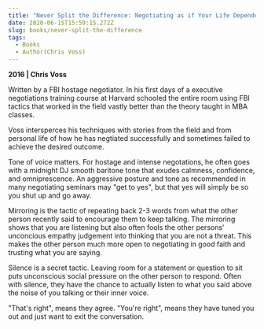 ```yaml
---
title: "Never Split the Difference: Negotiating as if Your Life Depended on It"
date: 2020-06-15T15:59:15.272Z
slug: books/never-split-the-difference
tags:
  - Books
  - Author(Chris Voss)
---
```


**2016 | Chris Voss**

Written by a FBI hostage negotiator. In his first days of a executive negotiations training course at Harvard schooled the entire room using FBI tactics that worked in the field vastly better than the theory taught in MBA classes.

Voss intersperces his techniques with stories from the field and from personal life of how he has negtiated successfully and sometimes failed to achieve the desired outcome.

Tone of voice matters. For hostage and intense negotations, he often goes with a midnight DJ smooth baritone tone that exudes calmness, confidence, and omniprescence. An aggressive posture and tone as recommended in many negotiating seminars may "get to yes", but that yes will simply be so you shut up and go away.

Mirroring is the tactic of repeating back 2-3 words from what the other person recently said to encourage them to keep talking. The mirroring shows that you are listening but also often fools the other persons' unconcious empathy judgement into thinking that you are not a threat. This makes the other person much more open to negotiating in good faith and trusting what you are saying.

Silence is a secret tactic. Leaving room for a statement or question to sit puts unconscious social pressure on the other person to respond. Often with silence, they have the chance to actually listen to what you said above the noise of you talking or their inner voice.

"That's right", means they agree. "You're right", means they have tuned you out and just want to exit the conversation.
